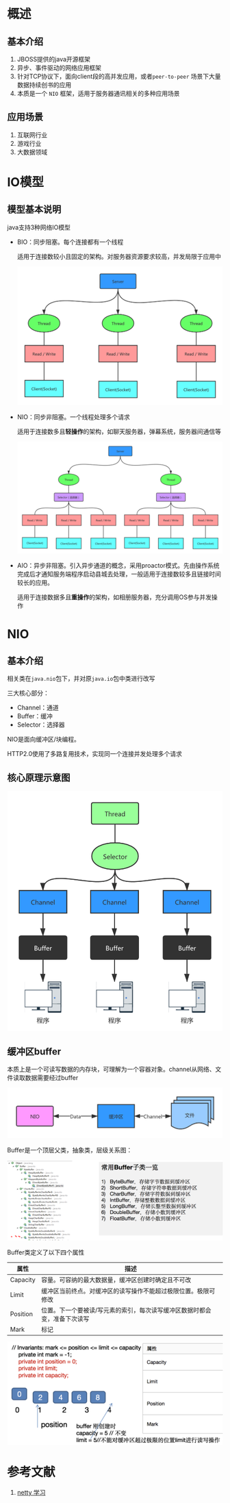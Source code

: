 # 概述

## 基本介绍

1. JBOSS提供的java开源框架
2. 异步、事件驱动的网络应用框架
3. 针对TCP协议下，面向client段的高并发应用，或者`peer-to-peer` 场景下大量数据持续创书的应用
4. 本质是一个 `NIO` 框架，适用于服务器通讯相关的多种应用场景

## 应用场景

1. 互联网行业
2. 游戏行业
3. 大数据领域

# IO模型

## 模型基本说明

java支持3种网络IO模型

- BIO：同步阻塞。每个连接都有一个线程

  适用于连接数较小且固定的架构。对服务器资源要求较高，并发局限于应用中

  ![img](netty.assets/chapter02_01.png)

- NIO：同步非阻塞。一个线程处理多个请求

  适用于连接数多且**轻操作**的架构，如聊天服务器，弹幕系统，服务器间通信等

  ![img](netty.assets/chapter02_02.png)

- AIO：异步非阻塞。引入异步通道的概念，采用proactor模式。先由操作系统完成后才通知服务端程序启动县城去处理，一般适用于连接数较多且链接时间较长的应用。

  适用于连接数据多且**重操作**的架构，如相册服务器，充分调用OS参与并发操作

# NIO

## 基本介绍

相关类在`java.nio`包下，并对原`java.io`包中类进行改写

三大核心部分：

- Channel：通道
- Buffer：缓冲
- Selector：选择器

NIO是面向缓冲区/块编程。

HTTP2.0使用了多路复用技术，实现同一个连接并发处理多个请求



## 核心原理示意图

 ![chapter03_01.png](netty.assets/chapter03_01.png) 

## 缓冲区buffer

本质上是一个可读写数据的内存块，可理解为一个容器对象。channel从网络、文件读取数据需要经过buffer

 ![img](netty.assets/chapter03_02.png) 

Buffer是一个顶层父类，抽象类，层级关系图：

![img](netty.assets/chapter03_03.png)



Buffer类定义了以下四个属性

| 属性     | 描述                                                         |
| -------- | ------------------------------------------------------------ |
| Capacity | 容量。可容纳的最大数据量，缓冲区创建时确定且不可改           |
| Limit    | 缓冲区当前终点。对缓冲区的读写操作不能超过极限位置。极限可修改 |
| Position | 位置。下一个要被读/写元素的索引，每次读写缓冲区数据时都会变，准备下次读写 |
| Mark     | 标记                                                         |

![image-20211027011044242](netty.assets/image-20211027011044242.png)



# 参考文献

1.  [netty 学习](https://dongzl.github.io/netty-handbook/#/_content/chapter02?id=_211-%e6%a8%a1%e5%9e%8b%e5%9f%ba%e6%9c%ac%e8%af%b4%e6%98%8e) 

 
